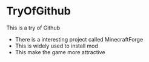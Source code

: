 # TryOfGithub
This is a try of Github
- There is a interesting project called MinecraftForge
- This is widely used to install mod
- This make the game more attractive
